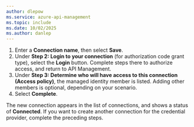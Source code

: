 ```yaml
---
author: dlepow
ms.service: azure-api-management
ms.topic: include
ms.date: 10/02/2025
ms.author: danlep
---
```



1. Enter a **Connection name**, then select **Save**.
1. Under **Step 2: Login to your connection** (for authorization code grant type), select the **Login** button. Complete steps there to authorize access, and return to API Management. 
1. Under **Step 3: Determine who will have access to this connection (Access policy)**, the managed identity member is listed. Adding other members is optional, depending on your scenario.
1. Select **Complete**.

The new connection appears in the list of connections, and shows a status of **Connected**. If you want to create another connection for the credential provider, complete the preceding steps.
